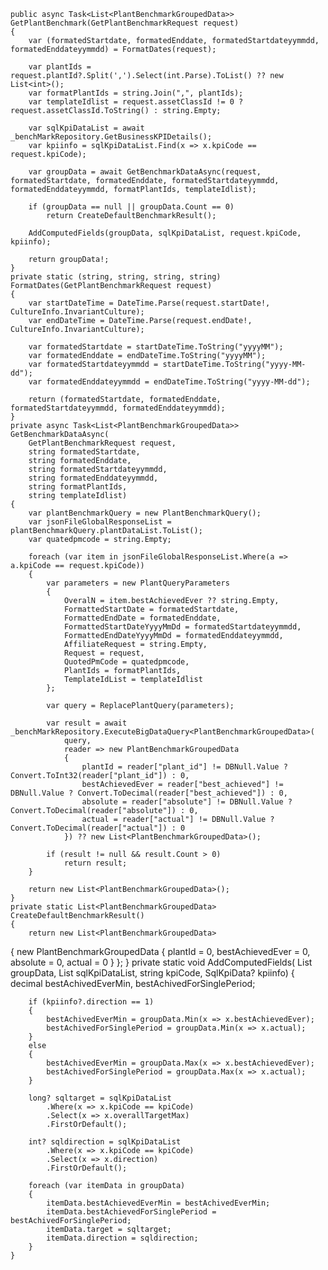     public async Task<List<PlantBenchmarkGroupedData>> GetPlantBenchmark(GetPlantBenchmarkRequest request)
    {
        var (formatedStartdate, formatedEnddate, formatedStartdateyymmdd, formatedEnddateyymmdd) = FormatDates(request);

        var plantIds = request.plantId?.Split(',').Select(int.Parse).ToList() ?? new List<int>();
        var formatPlantIds = string.Join(",", plantIds);
        var templateIdlist = request.assetClassId != 0 ? request.assetClassId.ToString() : string.Empty;

        var sqlKpiDataList = await _benchMarkRepository.GetBusinessKPIDetails();
        var kpiinfo = sqlKpiDataList.Find(x => x.kpiCode == request.kpiCode);

        var groupData = await GetBenchmarkDataAsync(request, formatedStartdate, formatedEnddate, formatedStartdateyymmdd, formatedEnddateyymmdd, formatPlantIds, templateIdlist);

        if (groupData == null || groupData.Count == 0)
            return CreateDefaultBenchmarkResult();

        AddComputedFields(groupData, sqlKpiDataList, request.kpiCode, kpiinfo);

        return groupData!;
    }
    private static (string, string, string, string) FormatDates(GetPlantBenchmarkRequest request)
    {
        var startDateTime = DateTime.Parse(request.startDate!, CultureInfo.InvariantCulture);
        var endDateTime = DateTime.Parse(request.endDate!, CultureInfo.InvariantCulture);

        var formatedStartdate = startDateTime.ToString("yyyyMM");
        var formatedEnddate = endDateTime.ToString("yyyyMM");
        var formatedStartdateyymmdd = startDateTime.ToString("yyyy-MM-dd");
        var formatedEnddateyymmdd = endDateTime.ToString("yyyy-MM-dd");

        return (formatedStartdate, formatedEnddate, formatedStartdateyymmdd, formatedEnddateyymmdd);
    }
    private async Task<List<PlantBenchmarkGroupedData>> GetBenchmarkDataAsync(
        GetPlantBenchmarkRequest request,
        string formatedStartdate,
        string formatedEnddate,
        string formatedStartdateyymmdd,
        string formatedEnddateyymmdd,
        string formatPlantIds,
        string templateIdlist)
    {
        var plantBenchmarkQuery = new PlantBenchmarkQuery();
        var jsonFileGlobalResponseList = plantBenchmarkQuery.plantDataList.ToList();
        var quatedpmcode = string.Empty;

        foreach (var item in jsonFileGlobalResponseList.Where(a => a.kpiCode == request.kpiCode))
        {
            var parameters = new PlantQueryParameters
            {
                OveralN = item.bestAchievedEver ?? string.Empty,
                FormattedStartDate = formatedStartdate,
                FormattedEndDate = formatedEnddate,
                FormattedStartDateYyyyMmDd = formatedStartdateyymmdd,
                FormattedEndDateYyyyMmDd = formatedEnddateyymmdd,
                AffiliateRequest = string.Empty,
                Request = request,
                QuotedPmCode = quatedpmcode,
                PlantIds = formatPlantIds,
                TemplateIdList = templateIdlist
            };

            var query = ReplacePlantQuery(parameters);

            var result = await _benchMarkRepository.ExecuteBigDataQuery<PlantBenchmarkGroupedData>(
                query,
                reader => new PlantBenchmarkGroupedData
                {
                    plantId = reader["plant_id"] != DBNull.Value ? Convert.ToInt32(reader["plant_id"]) : 0,
                    bestAchievedEver = reader["best_achieved"] != DBNull.Value ? Convert.ToDecimal(reader["best_achieved"]) : 0,
                    absolute = reader["absolute"] != DBNull.Value ? Convert.ToDecimal(reader["absolute"]) : 0,
                    actual = reader["actual"] != DBNull.Value ? Convert.ToDecimal(reader["actual"]) : 0
                }) ?? new List<PlantBenchmarkGroupedData>();

            if (result != null && result.Count > 0)
                return result;
        }

        return new List<PlantBenchmarkGroupedData>();
    }
    private static List<PlantBenchmarkGroupedData> CreateDefaultBenchmarkResult()
    {
        return new List<PlantBenchmarkGroupedData>
{
    new PlantBenchmarkGroupedData
    {
        plantId = 0,
        bestAchievedEver = 0,
        absolute = 0,
        actual = 0
    }
};
    }
    private static void AddComputedFields(
        List<PlantBenchmarkGroupedData> groupData,
        List<SqlKpiData> sqlKpiDataList,
        string kpiCode,
        SqlKpiData? kpiinfo)
    {
        decimal bestAchivedEverMin, bestAchivedForSinglePeriod;

        if (kpiinfo?.direction == 1)
        {
            bestAchivedEverMin = groupData.Min(x => x.bestAchievedEver);
            bestAchivedForSinglePeriod = groupData.Min(x => x.actual);
        }
        else
        {
            bestAchivedEverMin = groupData.Max(x => x.bestAchievedEver);
            bestAchivedForSinglePeriod = groupData.Max(x => x.actual);
        }

        long? sqltarget = sqlKpiDataList
            .Where(x => x.kpiCode == kpiCode)
            .Select(x => x.overallTargetMax)
            .FirstOrDefault();

        int? sqldirection = sqlKpiDataList
            .Where(x => x.kpiCode == kpiCode)
            .Select(x => x.direction)
            .FirstOrDefault();

        foreach (var itemData in groupData)
        {
            itemData.bestAchievedEverMin = bestAchivedEverMin;
            itemData.bestAchievedForSinglePeriod = bestAchivedForSinglePeriod;
            itemData.target = sqltarget;
            itemData.direction = sqldirection;
        }
    }
